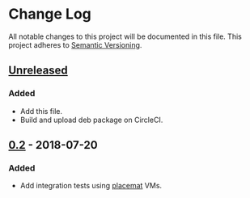 # Change Log

All notable changes to this project will be documented in this file.
This project adheres to [Semantic Versioning](http://semver.org/).

## [Unreleased]

### Added
- Add this file.
- Build and upload deb package on CircleCI.

## [0.2] - 2018-07-20

### Added
- Add integration tests using [placemat][] VMs.

[placemat]: https://github.com/cybozu-go/placemat
[Unreleased]: https://github.com/cybozu-go/etcdpasswd/compare/v0.2...HEAD
[0.2]: https://github.com/cybozu-go/etcdpasswd/compare/v0.1...v0.2
